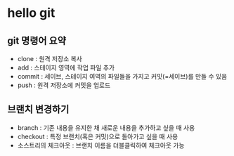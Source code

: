# hello git

## git 명령어 요약

- clone : 원격 저장소 복사
- add : 스테이지 영역에 작업 파일 추가
- commit : 세이브, 스테이지 여역의 파일들을 가지고 커밋(=세이브)를 만들 수 있음
- push : 원격 저장소에 커밋을 업로드

## 브랜치 변경하기

- branch : 기존 내용을 유지한 채 새로운 내용을 추가하고 싶을 때 사용
- checkout : 특정 브랜치(혹은 커밋)으로 돌아가고 싶을 때 사용
- 소스트리의 체크아웃 : 브랜치 이름을 더블클릭하여 체크아웃 가능